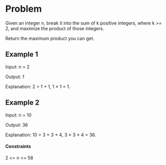 # Problem

Given an integer n, break it into the sum of k positive integers, where k >= 2, and maximize the product of those integers.

Return the maximum product you can get.

## Example 1

Input: n = 2

Output: 1

Explanation: 2 = 1 + 1, 1 × 1 = 1.

## Example 2

Input: n = 10

Output: 36

Explanation: 10 = 3 + 3 + 4, 3 × 3 × 4 = 36.
 
#### Constraints

2 <= n <= 58
